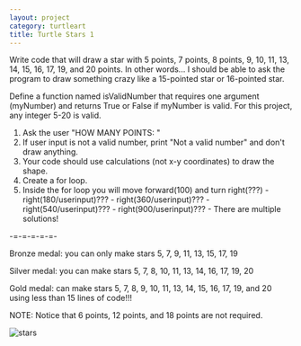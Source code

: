 ```yaml
---
layout: project
category: turtleart
title: Turtle Stars 1
---
```

Write code that will draw a star with 5 points, 7 points, 8 points, 9, 10, 11, 13, 14, 15, 16, 17, 19, and 20 points. In other words... I should be able to ask the program to draw something crazy like a 15-pointed star or 16-pointed star.

Define a function named isValidNumber that requires one argument (myNumber) and returns True or False if myNumber is valid. For this project, any integer 5-20 is valid.

1. Ask the user "HOW MANY POINTS: "
1. If user input is not a valid number, print "Not a valid number" and don't draw anything.
1. Your code should use calculations (not x-y coordinates) to draw the shape.
1. Create a for loop.
  1. Inside the for loop you will move forward(100) and turn right(???)
    - right(180/userinput)???
    - right(360/userinput)???
    - right(540/userinput)???
    - right(900/userinput)???
    - There are multiple solutions!

-=-=-=-=-=-

Bronze medal: you can only make stars 5, 7, 9, 11, 13, 15, 17, 19

Silver medal: you can make stars 5, 7, 8, 10, 11, 13, 14, 16, 17, 19, 20

Gold medal: can make stars 5, 7, 8, 9, 10, 11, 13, 14, 15, 16, 17, 19, and 20 using less than 15 lines of code!!!

NOTE: Notice that 6 points, 12 points, and 18 points are not required.

![stars](/apcsp/turtleart/Stars.PNG)
